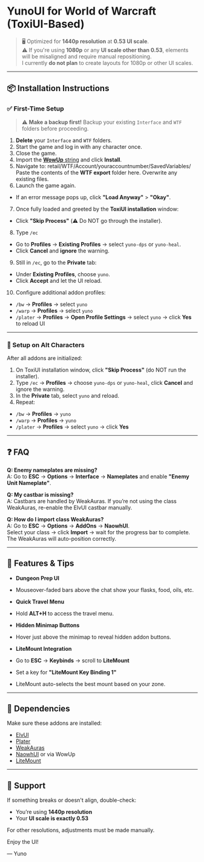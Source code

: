 # YunoUI for World of Warcraft (ToxiUI-Based)

> 🖥️ Optimized for **1440p resolution** at **0.53 UI scale**.  
> ⚠️ If you're using **1080p** or any **UI scale other than 0.53**, elements will be misaligned and require manual repositioning.  
> I currently **do not plan** to create layouts for 1080p or other UI scales.

---

## 📦 Installation Instructions

### ✅ First-Time Setup

> ⚠️ **Make a backup first!** Backup your existing `Interface` and `WTF` folders before proceeding.

1. **Delete** your `Interface` and `WTF` folders.
2. Start the game and log in with any character once.
3. Close the game.
4. Import the [**WowUp** string](https://github.com/yunodu/yunoUIcxkvsdugz/blob/main/wowupimportstring) and click **Install**.
5. Navigate to: retail/WTF/Account/youraccountnumber/SavedVariables/
Paste the contents of the **WTF export** folder here. Overwrite any existing files.
6. Launch the game again.
- If an error message pops up, click **"Load Anyway"** > **"Okay"**.
7. Once fully loaded and greeted by the **ToxiUI installation** window:
- Click **"Skip Process"** (⚠️ Do NOT go through the installer).
8. Type `/ec`
- Go to **Profiles** → **Existing Profiles** → select `yuno-dps` or `yuno-heal`.
- Click **Cancel** and **ignore** the warning.
9. Still in `/ec`, go to the **Private** tab:
- Under **Existing Profiles**, choose `yuno`.
- Click **Accept** and let the UI reload.
10. Configure additional addon profiles:
 - `/bw` → **Profiles** → select `yuno`
 - `/warp` → **Profiles** → select `yuno`
 - `/plater` → **Profiles** → **Open Profile Settings** → select `yuno` → click **Yes** to reload UI

---

### 🔁 Setup on Alt Characters

After all addons are initialized:

1. On ToxiUI installation window, click **"Skip Process"** (do NOT run the installer).
2. Type `/ec` → **Profiles** → choose `yuno-dps` or `yuno-heal`, click **Cancel** and ignore the warning.
3. In the **Private** tab, select `yuno` and reload.
4. Repeat:
- `/bw` → **Profiles** → `yuno`
- `/warp` → **Profiles** → `yuno`
- `/plater` → **Profiles** → select `yuno` → click **Yes**

---

## ❓ FAQ

**Q: Enemy nameplates are missing?**  
A: Go to **ESC** → **Options** → **Interface** → **Nameplates** and enable **"Enemy Unit Nameplate"**.

**Q: My castbar is missing?**  
A: Castbars are handled by WeakAuras. If you’re not using the class WeakAuras, re-enable the ElvUI castbar manually.

**Q: How do I import class WeakAuras?**  
A: Go to **ESC** → **Options** → **AddOns** → **NaowhUI**.  
Select your class → click **Import** → wait for the progress bar to complete.  
The WeakAuras will auto-position correctly.

---

## 🌟 Features & Tips

- **Dungeon Prep UI**  
- Mouseover-faded bars above the chat show your flasks, food, oils, etc.

- **Quick Travel Menu**  
- Hold **ALT+H** to access the travel menu.

- **Hidden Minimap Buttons**  
- Hover just above the minimap to reveal hidden addon buttons.

- **LiteMount Integration**  
- Go to **ESC** → **Keybinds** → scroll to **LiteMount**
- Set a key for **"LiteMount Key Binding 1"**  
- LiteMount auto-selects the best mount based on your zone.

---

## 🧩 Dependencies

Make sure these addons are installed:
- [ElvUI](https://www.tukui.org/)
- [Plater](https://www.curseforge.com/wow/addons/plater-nameplates)
- [WeakAuras](https://www.curseforge.com/wow/addons/weakauras-2)
- [NaowhUI](https://github.com/Naowh/NaoUI) or via WowUp
- [LiteMount](https://www.curseforge.com/wow/addons/litemount)

---

## 💬 Support

If something breaks or doesn't align, double-check:
- You’re using **1440p resolution**
- Your **UI scale is exactly 0.53**

For other resolutions, adjustments must be made manually.

Enjoy the UI!

— Yuno
